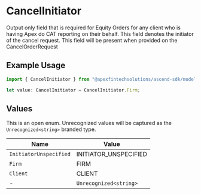 # CancelInitiator

Output only field that is required for Equity Orders for any client who is having Apex do CAT reporting on their behalf. This field denotes the initiator of the cancel request. This field will be present when provided on the CancelOrderRequest

## Example Usage

```typescript
import { CancelInitiator } from "@apexfintechsolutions/ascend-sdk/models/components";

let value: CancelInitiator = CancelInitiator.Firm;
```

## Values

This is an open enum. Unrecognized values will be captured as the `Unrecognized<string>` branded type.

| Name                   | Value                  |
| ---------------------- | ---------------------- |
| `InitiatorUnspecified` | INITIATOR_UNSPECIFIED  |
| `Firm`                 | FIRM                   |
| `Client`               | CLIENT                 |
| -                      | `Unrecognized<string>` |